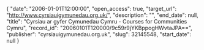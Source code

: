 {
  "date": "2006-01-01T12:00:00", 
  "open_access": true, 
  "target_url": "http://www.cyrsiauigymunedau.org.uk/", 
  "description": "", 
  "end_date": null, 
  "title": "Cyrsiau ar gyfer Cymunedau Cymru - Courses for Communities Cymru", 
  "record_id": "20060101T120000/9c59r9jYKBppogHWvtaJPA==", 
  "publisher": "cyrsiauigymunedau.org.uk", 
  "slug": 32145548, 
  "start_date": null
}

